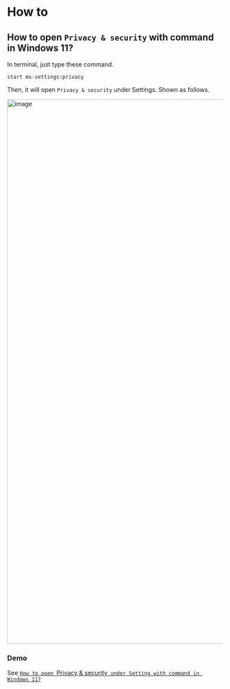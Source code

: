 # How to
## How to open `Privacy & security` with command in Windows 11?
In terminal, just type these command.

```
start ms-settings:privacy
```

Then, it will open `Privacy & security` under Settings. Shown as follows.

<img width="1271" alt="image" src="https://github.com/user-attachments/assets/122c8838-ee4c-4f4f-85bf-8900536f5512" />


### Demo
See [`How to open `Privacy & security` under Setting with command in Windows 11?`](https://youtu.be/WIrxyvcNwPw)
